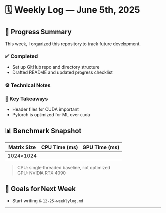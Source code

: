 # 🗓️ Weekly Log — June 5th, 2025

## 🚧 Progress Summary

This week, I organized this repository to track future development.

### ✅ Completed

- Set up GitHub repo and directory structure
- Drafted README and updated progress checklist

### ⚙️ Technical Notes

### 🧠 Key Takeaways

- Header files for CUDA important
- Pytorch is optimized for ML over cuda

## 📊 Benchmark Snapshot

| Matrix Size | CPU Time (ms) | GPU Time (ms) |
|-------------|---------------|---------------|
| 1024×1024   |               |               |

> CPU: single-threaded baseline, not optimized  
> GPU: NVIDIA RTX 4090

## 🔭 Goals for Next Week

- Start writing `6-12-25-weeklylog.md`

---
